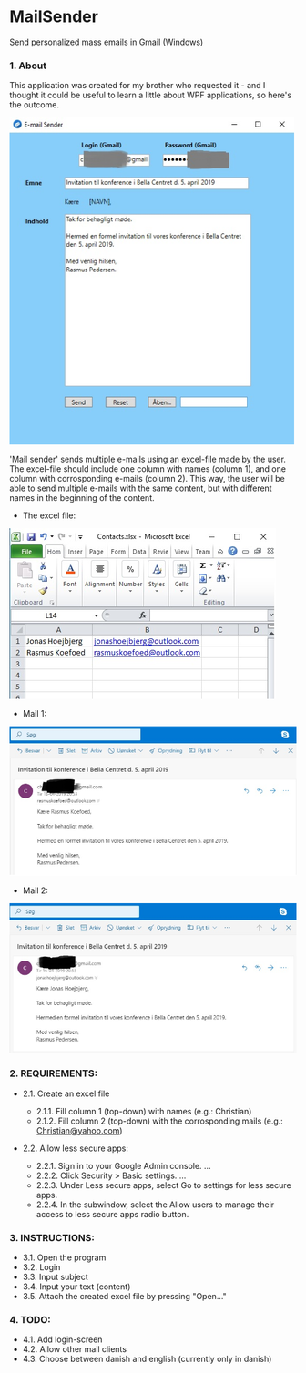 # MailSender
Send personalized mass emails in Gmail (Windows)

### 1. About

This application was created for my brother who requested it - and I 
thought it could be useful to learn a little about WPF applications,
so here's the outcome.

<img src="https://github.com/christianshub/MailSender/blob/master/Billeder/App.jpg" width="500">


'Mail sender' sends multiple e-mails using an excel-file made by the
user. The excel-file should include one column with names (column 1),
and one column with corrosponding e-mails (column 2). 
This way, the user will be able to send multiple e-mails with the same
content, but with different names in the beginning of the content.

- The excel file:

![](https://github.com/christianshub/MailSender/blob/master/Billeder/Excel.jpg)

- Mail 1:

![](https://github.com/christianshub/MailSender/blob/master/Billeder/Mail1.jpg)

- Mail 2:

![](https://github.com/christianshub/MailSender/blob/master/Billeder/Mail2.jpg)


### 2. REQUIREMENTS:   

- 2.1. Create an excel file
  + 2.1.1. Fill column 1 (top-down) with names (e.g.: Christian)
  + 2.1.2. Fill column 2 (top-down) with the corrosponding mails (e.g.: Christian@yahoo.com)

- 2.2. Allow less secure apps:
  + 2.2.1. Sign in to your Google Admin console. ...
  + 2.2.2. Click Security > Basic settings. ...
  + 2.2.3. Under Less secure apps, select Go to settings for less secure apps.
  + 2.2.4. In the subwindow, select the Allow users to manage their access to less secure apps radio button.

### 3. INSTRUCTIONS:

- 3.1. Open the program
- 3.2. Login
- 3.3. Input subject
- 3.4. Input your text (content)
- 3.5. Attach the created excel file by pressing "Open..."

### 4. TODO:

- 4.1. Add login-screen
- 4.2. Allow other mail clients
- 4.3. Choose between danish and english (currently only in danish)
    
